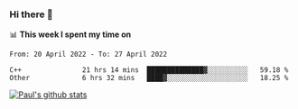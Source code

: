 ### Hi there 👋

📊 **This week I spent my time on**
<!--START_SECTION:waka-->

```text
From: 20 April 2022 - To: 27 April 2022

C++               21 hrs 14 mins  ██████████████▓░░░░░░░░░░   59.18 %
Other             6 hrs 32 mins   ████▓░░░░░░░░░░░░░░░░░░░░   18.25 %
```

<!--END_SECTION:waka-->


[![Paul's github stats](https://github-readme-stats.vercel.app/api?username=mickeyouyou&theme=dracula&show_icons=true)](https://github.com/anuraghazra/github-readme-stats)
